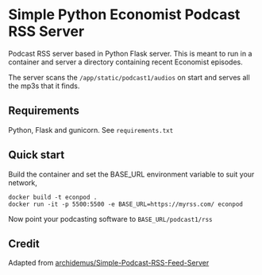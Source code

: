 # Simple Python Economist Podcast RSS Server

Podcast RSS server based in Python Flask server. This is meant to run in a container and server a directory containing recent Economist episodes.

The server scans the `/app/static/podcast1/audios` on start and serves all the mp3s that it finds.

## Requirements

Python, Flask and gunicorn. See `requirements.txt`

## Quick start

Build the container and set the BASE_URL environment variable to suit your network,

```
docker build -t econpod .
docker run -it -p 5500:5500 -e BASE_URL=https://myrss.com/ econpod
```

Now point your podcasting software to `BASE_URL/podcast1/rss`

## Credit

Adapted from [archidemus/Simple-Podcast-RSS-Feed-Server](https://github.com/archidemus/Simple-Podcast-RSS-Feed-Server)

